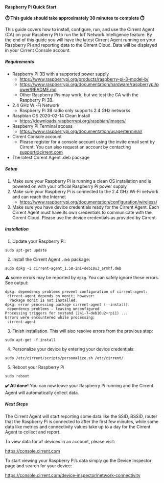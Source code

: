 ﻿#### Raspberry Pi Quick Start

**⏱️ This guide should take approximately 30 minutes to complete ⏱️**

This guide covers how to install, configure, run, and use the Cirrent Agent (CA) on your Raspberry Pi to run the IoT Network Intelligence feature. By the end of this guide you will have the latest Cirrent Agent running on your Raspberry Pi and reporting data to the Cirrent Cloud. Data will be displayed in your Cirrent Console account.

##### Requirements
* Raspberry Pi 3B with a supported power supply
    * https://www.raspberrypi.org/products/raspberry-pi-3-model-b/
    * https://www.raspberrypi.org/documentation/hardware/raspberrypi/power/README.md
    * Other Raspberry Pis may work, but we test the CA with the Raspberry Pi 3B.
* 2.4 GHz Wi-Fi Network
    * Raspberry Pi 3B radio only supports 2.4 GHz networks
* Raspbian OS 2020-02-14 Clean Install
    * https://downloads.raspberrypi.org/raspbian/images/
* Raspberry Pi Terminal access
    * https://www.raspberrypi.org/documentation/usage/terminal/
* Cirrent Console account
    * Please register for a console account using the invite email sent by Cirrent. You can also request an account by contacting support@cirrent.com
* The latest Cirrent Agent .deb package

##### Setup
1. Make sure your Raspberry Pi is running a clean OS installation and is powered on with your official Raspberry Pi power supply
2. Make sure your Raspberry Pi is connected to the 2.4 GHz Wi-Fi network and can reach the Internet
    * https://www.raspberrypi.org/documentation/configuration/wireless/
3. Make sure you have device credentials ready for the Cirrent Agent. Each Cirrent Agent must have its own credentials to communicate with the Cirrent Cloud. Please use the device credentials as provided by Cirrent.

##### Installation
1. Update your Raspberry Pi:
```
sudo apt-get update
```
2. Install the Cirrent Agent `.deb` package:
```
sudo dpkg -i cirrent-agent_1.50-ini+deb10u3_armhf.deb
```
⚠️ some errors may be reported by `dpkg`. You can safely ignore these errors. See output:
```
dpkg: dependency problems prevent configuration of cirrent-agent:
 cirrent-agent depends on monit; however:
  Package monit is not installed.
dpkg: error processing package cirrent-agent (--install):
 dependency problems - leaving unconfigured
Processing triggers for systemd (241-7~deb10u2+rpi1) ...
Errors were encountered while processing:
 cirrent-agent
```
3. Finish installation. This will also resolve errors from the previous step:
```
sudo apt-get -f install
```
4. Personalize your device by entering your device credentials:
```
sudo /etc/cirrent/scripts/personalize.sh /etc/cirrent/
```
5. Reboot your Raspberry Pi
```
sudo reboot
```

**✔️ All done!** You can now leave your Raspberry Pi running and the Cirrent Agent will automatically collect data.

##### Next Steps
The Cirrent Agent will start reporting some data like the SSID, BSSID, router that the Raspberry Pi is connected to after the first few minutes, while some data like metrics and connectivity values take up to a day for the Cirrent Agent to collect and report.

To view data for all devices in an account, please visit:

https://console.cirrent.com

To start viewing your Raspberry Pi’s data simply go the Device Inspector page and search for your device:

https://console.cirrent.com/device-inspector/network-connectivity
